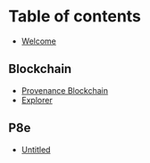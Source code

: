 # Table of contents

* [Welcome](README.md)

## Blockchain

* [Provenance Blockchain](blockchain/provenance-blockchain.md)
* [Explorer](blockchain/explorer.md)

## P8e

* [Untitled](p8e/untitled.md)

